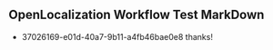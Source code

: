 ## OpenLocalization Workflow Test MarkDown
* 37026169-e01d-40a7-9b11-a4fb46bae0e8 thanks!

<!--HONumber=Dec16_HO1-->


